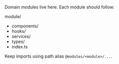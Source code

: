 Domain modules live here. Each module should follow:

module/
- components/
- hooks/
- services/
- types/
- index.ts

Keep imports using path alias `@modules/<module>/...`.


